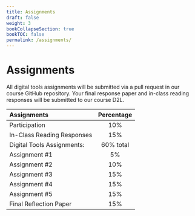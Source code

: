 ```yaml
---
title: Assignments
draft: false
weight: 3
bookCollapseSection: true
bookTOC: false
permalink: /assignments/
---
```

# Assignments

All digital tools assignments will be submitted via a pull request in our course GitHub repository. 
Your final response paper and in-class reading responses will be submitted to our course D2L.

| Assignments | Percentage | 
| :---- | :----: | 
| Participation | 10% | 
| In-Class Reading Responses | 15% | 
| Digital Tools Assignments: | 60% total |
| Assignment #1 | 5% | 
| Assignment #2 | 10% |
| Assignment #3 | 15% | 
| Assignment #4 | 15% | 
| Assignment #5 | 15% | 
| Final Reflection Paper | 15% | 


